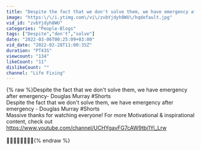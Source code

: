 ```yaml
---
title: "Despite the fact that we don't solve them, we have emergency after emergency- Douglas Murray #Shorts"
image: "https:\/\/i.ytimg.com\/vi\/zvbYjdyh8WU\/hqdefault.jpg"
vid_id: "zvbYjdyh8WU"
categories: "People-Blogs"
tags: ["Despite","don't","solve"]
date: "2022-03-06T00:25:09+03:00"
vid_date: "2022-02-28T11:00:35Z"
duration: "PT43S"
viewcount: "134"
likeCount: "11"
dislikeCount: ""
channel: "Life Fixing"
---
```

{% raw %}Despite the fact that we don't solve them, we have emergency after emergency- Douglas Murray #Shorts<br />Despite the fact that we don't solve them, we have emergency after emergency - Douglas Murray #Shorts<br />Massive thanks for watching everyone! For more Motivational &amp; inspirational content, check out <a rel="nofollow" target="blank" href="https://www.youtube.com/channel/UCHYgavFG7cAW9tbi1Yi_Lrw">https://www.youtube.com/channel/UCHYgavFG7cAW9tbi1Yi_Lrw</a><br /><br />🔔🔔✅✅💪🏼💪🏼{% endraw %}
